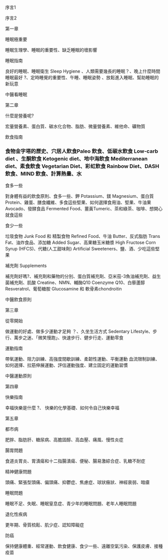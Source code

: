 序言1

序言2

第一章  

睡眠極重要

睡眠生理學、睡眠的重要性、缺乏睡眠的壞影響 

睡眠指南

良好的睡眠、睡眠衛生 Sleep Hygiene 、人類需要幾長的睡眠？、晚上什麼時間睡眠最好 ?、定時睡覺的重要性、午睡、睡眠姿勢 、放鬆進入睡眠、幫助睡眠的新玩意

中醫看睡眠

第二章

什麼是營養呢?

宏量營養素、蛋白質、碳水化合物、脂肪、微量營養素、維他命、礦物質

飲食指南

### 食物金字塔的歷史、穴居人飲食Paleo 飲食、低碳水飲食 Low-carb diet 、生酮飲食 Ketogenic diet、地中海飲食 Mediterranean diet、素食飲食 Vegetarian Diet、彩虹飲食 Rainbow Diet、DASH 飲食、MIND 飲食、計算熱量、水

食多一些

對身體有益的飲食原則、食多一些、鉀 Potassium、鎂 Magnesium、蛋白質 Protein、雞蛋、膳食纖維、多食這些堅果、如何選擇食用油、堅果、牛油果 Avocado、發酵食品 Fermented Food、薑黃Tumeric、茶和綠茶、咖啡、想開心就食這些

食少一些 

垃圾食物 Junk Food 和 精製食物 Refined Food、牛油 Butter、反式脂肪 Trans Fat、油炸食品、添加糖 Added Sugar、高果糖玉米糖漿 High Fructose Corn Syrup (HFCS)、代糖(人工甜味劑) Artificial Sweeteners、鹽、酒、少吃這些堅果

補充劑 Supplements

補充劑好嗎?、補充劑和藥物的分別、蛋白質補充劑、亞米茄-3魚油補充劑、益生菌補充劑、肌酸 Creatine、NMN、輔酶Q10 Coenzyme Q10、白藜蘆醇 Resveratrol、葡萄糖胺 Glucosamine 和 軟骨素chondroitin

中醫飲食原則

第三章

從零開始

做運動的好處、做多少運動才足夠 ？、久坐生活方式 Sedentary Lifestyle、步行、萬步之迷、「微笑慢跑」、快速步行、健步行走、運動零食 

運動指南

帶氧運動、阻力訓練、高強度間歇訓練、柔韌性運動、平衡運動 血流限制訓練、如何選擇、拉筋伸展運動、評估運動強度、建立固定的運動習慣

中醫運動原則

第四章

快樂指南

幸福快樂是什麼 ?、 快樂的化學基礎、如何令自己快樂幸福 

  
  

第五章 

都市病

肥胖、脂肪肝、糖尿病、高膽固醇、高血壓、痛風、慢性炎症

腸胃問題

食道炎胃炎、胃潰瘍和十二指腸潰瘍、便秘、腸易激綜合症、乳糖不耐症

精神健康問題

頭痛、緊張型頭痛、偏頭痛、抑鬱症、焦慮症、球狀癥狀、神經衰弱、暗瘡 

睡眠問題

睡眠不足、失眠、睡眠窒息症、青少年的睡眠問題、老年人睡眠問題

退化性疾病

更年期、骨質梳鬆、肌少症、認知障礙症

防癌 

保持健康體重、經常運動、飲食健康、食少一些、遠離空氣污染、保護皮膚、接種疫苗